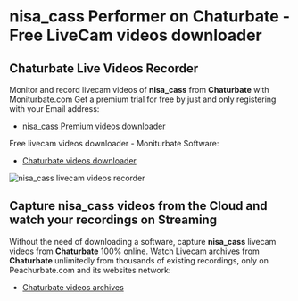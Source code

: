 # nisa_cass Performer on Chaturbate - Free LiveCam videos downloader

## Chaturbate Live Videos Recorder

Monitor and record livecam videos of **nisa_cass** from **Chaturbate** with Moniturbate.com
Get a premium trial for free by just and only registering with your Email address:
* [nisa_cass Premium videos downloader](https://moniturbate.com/request-demo-licence-key.html)

Free livecam videos downloader - Moniturbate Software:
* [Chaturbate videos downloader](https://moniturbate.com/moniturbate-download-software.html)

![nisa_cass livecam videos recorder](https://peachurnet.com/templates/moniturbate-software.png)


## Capture nisa_cass videos from the Cloud and watch your recordings on Streaming

Without the need of downloading a software, capture **nisa_cass** livecam videos from **Chaturbate** 100% online.
Watch Livecam archives from **Chaturbate** unlimitedly from thousands of existing recordings, only on Peachurbate.com and its websites network:
* [Chaturbate videos archives](https://peachurnet.com/)